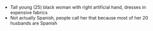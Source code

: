 - Tall young (25) black woman with right artificial hand, dresses in expensive fabrics
- Not actually Spanish, people call her that because most of her 20 husbands are Spanish
